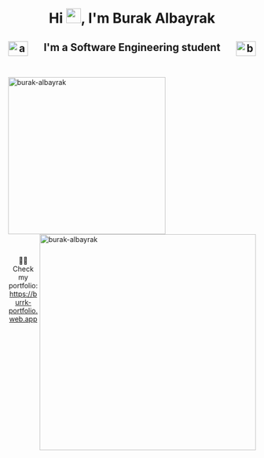 <h1 align="center">Hi <img src="https://media.tenor.com/SNL9_xhZl9oAAAAi/waving-hand-joypixels.gif" width="30px" />, I'm Burak Albayrak</h1>

<h2 align="center">
  <a href="https://linkedin.com/in/ahmet-burak-albayrak-8b5b44230" target="blank">
    <img align="left" src="https://raw.githubusercontent.com/rahuldkjain/github-profile-readme-generator/master/src/images/icons/Social/linked-in-alt.svg" alt="ahmet-burak-albayrak-8b5b44230" height="30" width="40" />
  </a>
  I'm a Software Engineering student
  <a href="https://www.leetcode.com/burak-albayrak" target="blank">
    <img align="right" src="https://raw.githubusercontent.com/rahuldkjain/github-profile-readme-generator/master/src/images/icons/Social/leet-code.svg" alt="burak-albayrak" height="30" width="40" />
  </a>
</h2>

<p>&nbsp;</p>

<p>
  <img align="center" src="https://github-readme-stats.vercel.app/api/top-langs?username=burak-albayrak&show_icons=true&locale=en&layout=compact" width="320" alt="burak-albayrak" />
  <img align="right" src="https://github-readme-streak-stats.herokuapp.com/?user=burak-albayrak&" width="440" alt="burak-albayrak" />
</p>

<p>&nbsp;</p>

<p align="center">
  👨‍💻 Check my portfolio: <a href="https://burrk-portfolio.web.app">https://burrk-portfolio.web.app</a>
</p>
